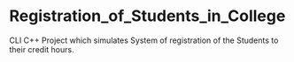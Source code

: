 # Registration_of_Students_in_College
 CLI C++ Project which simulates System of registration of the Students to their credit hours.

